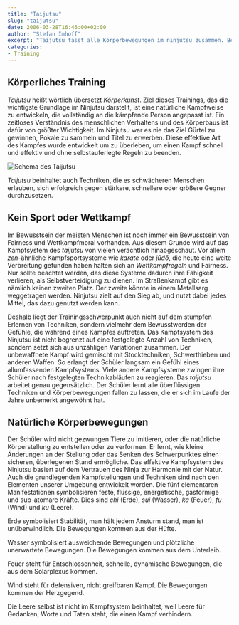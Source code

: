 ```yaml
---
title: "Taijutsu"
slug: "taijutsu"
date: 2006-03-28T16:46:00+02:00
author: "Stefan Imhoff"
excerpt: "Taijutsu fasst alle Körperbewegungen im ninjutsu zusammen. Bewegungen und Kampftechniken basieren auf natürlichem Körpergefühl und dienen nicht der Ästethik, sondern nur dem Schutz. Jede Technik kann auf unterschiedliche Weise ausgeübt werden, was durch die Fünf Elemente ausgedrückt wird."
categories:
- Training
---
```


## Körperliches Training

*Taijutsu* heißt wörtlich übersetzt *Körperkunst*. Ziel dieses Trainings, das die wichtigste Grundlage im Ninjutsu darstellt, ist eine natürliche Kampfweise zu entwickeln, die vollständig an die kämpfende Person angepasst ist. Ein zeitloses Verständnis des menschlichen Verhaltens und des Körperbaus ist dafür von größter Wichtigkeit. Im Ninjutsu war es nie das Ziel Gürtel zu gewinnen, Pokale zu sammeln und Titel zu erwerben. Diese effektive Art des Kampfes wurde entwickelt um zu überleben, um einen Kampf schnell und effektiv und ohne selbstauferlegte Regeln zu beenden.

![Schema des Taijutsu](/assets/images/artikel/schema-taijutsu.svg "Schema des Taijutsu")

*Taijutsu* beinhaltet auch Techniken, die es schwächeren Menschen erlauben, sich erfolgreich gegen stärkere, schnellere oder größere Gegner durchzusetzen.


## Kein Sport oder Wettkampf

Im Bewusstsein der meisten Menschen ist noch immer ein Bewusstsein von Fairness und Wettkampfmoral vorhanden. Aus diesem Grunde wird auf das Kampfsystem des *taijutsu* von vielen verächtlich hinabgeschaut. Vor allem *zen*-ähnliche Kampfsportsysteme wie *karate* oder *jūdō*, die heute eine weite Verbreitung gefunden haben halten sich an *Wettkampfregeln* und Fairness. Nur sollte beachtet werden, das diese Systeme dadurch ihre Fähigkeit verlieren, als Selbstverteidigung zu dienen. Im Straßenkampf gibt es nämlich keinen zweiten Platz. Der zweite könnte in einem Metallsarg weggetragen werden. Ninjutsu zielt auf den Sieg ab, und nutzt dabei jedes Mittel, das dazu genutzt werden kann.

Deshalb liegt der Trainingsschwerpunkt auch nicht auf dem stumpfen Erlernen von Techniken, sondern vielmehr dem Bewusstwerden der Gefühle, die während eines Kampfes auftreten. Das Kampfsystem des Ninjutsu ist nicht begrenzt auf eine festgelegte Anzahl von Techniken, sondern setzt sich aus unzähligen Variationen zusammen. Der unbewaffnete Kampf wird gemischt mit Stocktechniken, Schwerthieben und anderen Waffen. So erlangt der Schüler langsam ein Gefühl eines allumfassenden Kampfsystems. Viele andere Kampfsysteme zwingen ihre Schüler nach festgelegten Technikabläufen zu reagieren. Das *taijutsu* arbeitet genau gegensätzlich. Der Schüler lernt alle überflüssigen Techniken und Körperbewegungen fallen zu lassen, die er sich im Laufe der Jahre unbemerkt angewöhnt hat.


## Natürliche Körperbewegungen

Der Schüler wird nicht gezwungen Tiere zu imitieren, oder die natürliche Körperstellung zu entstellen oder zu verformen. Er lernt, wie kleine Änderungen an der Stellung oder das Senken des Schwerpunktes einen sicheren, überlegenen Stand ermögliche. Das effektive Kampfsystem des Ninjutsu basiert auf dem Vertrauen des Ninja zur Harmonie mit der Natur. Auch die grundlegenden Kampfstellungen und Techniken sind nach den Elementen unserer Umgebung entwickelt worden. Die fünf elementaren Manifestationen symbolisieren feste, flüssige, energetische, gasförmige und sub-atomare Kräfte. Dies sind *chi* (Erde), *sui* (Wasser), *ka* (Feuer), *fu* (Wind) und *kū* (Leere).

Erde symbolisiert Stabilität, man hält jedem Ansturm stand, man ist unüberwindlich. Die Bewegungen kommen aus der Hüfte.

Wasser symbolisiert ausweichende Bewegungen und plötzliche unerwartete Bewegungen. Die Bewegungen kommen aus dem Unterleib.

Feuer steht für Entschlossenheit, schnelle, dynamische Bewegungen, die aus dem Solarplexus kommen.

Wind steht für defensiven, nicht greifbaren Kampf. Die Bewegungen kommen der Herzgegend.

Die Leere selbst ist nicht im Kampfsystem beinhaltet, weil Leere für Gedanken, Worte und Taten steht, die einen Kampf verhindern.
